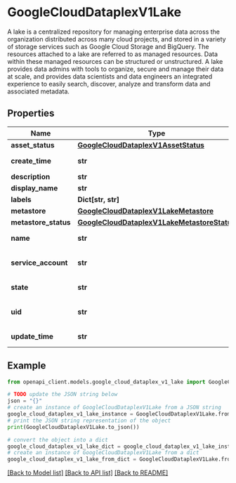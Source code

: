 # GoogleCloudDataplexV1Lake

A lake is a centralized repository for managing enterprise data across the organization distributed across many cloud projects, and stored in a variety of storage services such as Google Cloud Storage and BigQuery. The resources attached to a lake are referred to as managed resources. Data within these managed resources can be structured or unstructured. A lake provides data admins with tools to organize, secure and manage their data at scale, and provides data scientists and data engineers an integrated experience to easily search, discover, analyze and transform data and associated metadata.

## Properties

Name | Type | Description | Notes
------------ | ------------- | ------------- | -------------
**asset_status** | [**GoogleCloudDataplexV1AssetStatus**](GoogleCloudDataplexV1AssetStatus.md) |  | [optional] 
**create_time** | **str** | Output only. The time when the lake was created. | [optional] [readonly] 
**description** | **str** | Optional. Description of the lake. | [optional] 
**display_name** | **str** | Optional. User friendly display name. | [optional] 
**labels** | **Dict[str, str]** | Optional. User-defined labels for the lake. | [optional] 
**metastore** | [**GoogleCloudDataplexV1LakeMetastore**](GoogleCloudDataplexV1LakeMetastore.md) |  | [optional] 
**metastore_status** | [**GoogleCloudDataplexV1LakeMetastoreStatus**](GoogleCloudDataplexV1LakeMetastoreStatus.md) |  | [optional] 
**name** | **str** | Output only. The relative resource name of the lake, of the form: projects/{project_number}/locations/{location_id}/lakes/{lake_id}. | [optional] [readonly] 
**service_account** | **str** | Output only. Service account associated with this lake. This service account must be authorized to access or operate on resources managed by the lake. | [optional] [readonly] 
**state** | **str** | Output only. Current state of the lake. | [optional] [readonly] 
**uid** | **str** | Output only. System generated globally unique ID for the lake. This ID will be different if the lake is deleted and re-created with the same name. | [optional] [readonly] 
**update_time** | **str** | Output only. The time when the lake was last updated. | [optional] [readonly] 

## Example

```python
from openapi_client.models.google_cloud_dataplex_v1_lake import GoogleCloudDataplexV1Lake

# TODO update the JSON string below
json = "{}"
# create an instance of GoogleCloudDataplexV1Lake from a JSON string
google_cloud_dataplex_v1_lake_instance = GoogleCloudDataplexV1Lake.from_json(json)
# print the JSON string representation of the object
print(GoogleCloudDataplexV1Lake.to_json())

# convert the object into a dict
google_cloud_dataplex_v1_lake_dict = google_cloud_dataplex_v1_lake_instance.to_dict()
# create an instance of GoogleCloudDataplexV1Lake from a dict
google_cloud_dataplex_v1_lake_from_dict = GoogleCloudDataplexV1Lake.from_dict(google_cloud_dataplex_v1_lake_dict)
```
[[Back to Model list]](../README.md#documentation-for-models) [[Back to API list]](../README.md#documentation-for-api-endpoints) [[Back to README]](../README.md)


